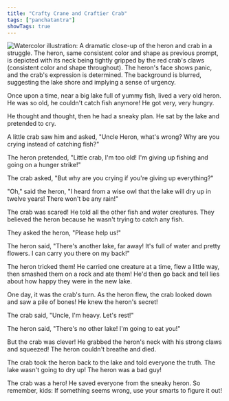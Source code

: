 ```yaml
---
title: "Crafty Crane and Craftier Crab"
tags: ["panchatantra"]
showTags: true
---
```


![Watercolor illustration: A dramatic close-up of the heron and crab in a struggle. The heron, same consistent color and shape as previous prompt, is depicted with its neck being tightly gripped by the red crab's claws (consistent color and shape throughout). The heron's face shows panic, and the crab's expression is determined.  The background is blurred, suggesting the lake shore and implying a sense of urgency.](/images/image_panchatantra-crafty-crane-and-craftier-crab1.png)

Once upon a time, near a big lake full of yummy fish, lived a very old heron.  He was so old, he couldn't catch fish anymore! He got very, very hungry.

He thought and thought, then he had a sneaky plan. He sat by the lake and pretended to cry.

A little crab saw him and asked, "Uncle Heron, what's wrong? Why are you crying instead of catching fish?"

The heron pretended, "Little crab, I'm too old! I'm giving up fishing and going on a hunger strike!"

The crab asked, "But why are you crying if you're giving up everything?"

"Oh," said the heron, "I heard from a wise owl that the lake will dry up in twelve years! There won't be any rain!" 

The crab was scared! He told all the other fish and water creatures. They believed the heron because he wasn't trying to catch any fish.

They asked the heron, "Please help us!" 

The heron said, "There's another lake, far away! It's full of water and pretty flowers.  I can carry you there on my back!" 

The heron tricked them! He carried one creature at a time, flew a little way, then smashed them on a rock and ate them!  He'd then go back and tell lies about how happy they were in the new lake.

One day, it was the crab's turn.  As the heron flew, the crab looked down and saw a pile of bones! He knew the heron's secret!

The crab said, "Uncle, I'm heavy. Let's rest!" 

The heron said, "There's no other lake! I'm going to eat you!" 

But the crab was clever! He grabbed the heron's neck with his strong claws and squeezed! The heron couldn't breathe and died.

The crab took the heron back to the lake and told everyone the truth.  The lake wasn't going to dry up!  The heron was a bad guy!

The crab was a hero! He saved everyone from the sneaky heron.  So remember, kids:  If something seems wrong, use your smarts to figure it out!
